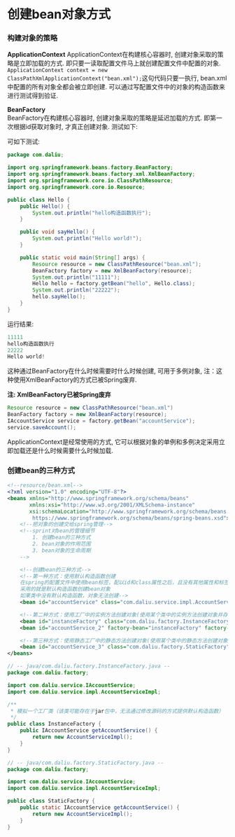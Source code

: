 # 创建bean对象方式

### 构建对象的策略 

**ApplicationContext**
ApplicationContext在构建核心容器时, 创建对象采取的策略是立即加载的方式. 即只要一读取配置文件马上就创建配置文件中配置的对象.  `ApplicationContext context = new ClassPathXmlApplicationContext("bean.xml");`这句代码只要一执行, bean.xml中配置的所有对象全都会被立即创建. 可以通过写配置文件中的对象的构造函数来进行测试得到验证.   

**BeanFactory**    
BeanFactory在构建核心容器时, 创建对象采取的策略是延迟加载的方式.  即第一次根据id获取对象时, 才真正创建对象. 测试如下:  

可如下测试:   

```java
package com.daliu;

import org.springframework.beans.factory.BeanFactory;
import org.springframework.beans.factory.xml.XmlBeanFactory;
import org.springframework.core.io.ClassPathResource;
import org.springframework.core.io.Resource;

public class Hello {
    public Hello() {
        System.out.println("hello构造函数执行");
    }

    public void sayHello() {
        System.out.println("Hello world!");
    }

    public static void main(String[] args) {
        Resource resource = new ClassPathResource("bean.xml");
        BeanFactory factory = new XmlBeanFactory(resource);
        System.out.println("11111");
        Hello hello = factory.getBean("hello", Hello.class);
        System.out.println("22222");
        hello.sayHello();
    }
}
```

运行结果:   

```java
11111
hello构造函数执行
22222
Hello world!
```

这种通过BeanFactory在什么时候需要时什么时候创建, 可用于多例对象, 注：这种使用XmlBeanFactory的方式已被Spring废弃.      

**注: XmlBeanFactory已被Spring废弃**
```java
Resource resource = new ClassPathResource("bean.xml")
BeanFactory factory = new XmlBeanFactory(resource);
IAccountService service = factory.getBean("accountService");
service.saveAccount();
```

ApplicationContext是经常使用的方式, 它可以根据对象的单例和多例决定采用立即加载还是什么时候需要什么时候加载.  

### 创建bean的三种方式

```xml
<!--resource/bean.xml-->
<?xml version="1.0" encoding="UTF-8"?>
<beans xmlns="http://www.springframework.org/schema/beans"
       xmlns:xsi="http://www.w3.org/2001/XMLSchema-instance"
       xsi:schemaLocation="http://www.springframework.org/schema/beans
        https://www.springframework.org/schema/beans/spring-beans.xsd">
    <!--把对象的创建交给spring管理-->
    <!--sprint对bean的管理细节
        1. 创建bean的三种方式
        2. bean对象的作用范围
        3. bean对象的生命周期
    -->

    <!--创建bean的三种方式-->
    <!--第一种方式：使用默认构造函数创建
    在spring的配置文件中使用bean标签，配以id和class属性之后，且没有其他属性和标签时
    采用的就是默认构造函数创建bean对象
    如果类中没有默认构造函数，对象无法创建-->
    <bean id="accountService" class="com.daliu.service.impl.AccountServiceImpl"></bean>

    <!--第二种方式：使用工厂中的实例方法创建对象(使用某个类中的实例方法创建对象并存入spring容器)-->
    <bean id="instanceFactory" class="com.daliu.factory.InstanceFactory"></bean>
    <bean id="accountService_2" factory-bean="instanceFactory" factory-method="getAccountService"></bean>

    <!--第三种方式：使用静态工厂中的静态方法创建对象(使用某个类中的静态方法创建对象并存入spring容器)-->
    <bean id="accountService_3" class="com.daliu.factory.StaticFactory" factory-method="getAccountService"></bean>
</beans>
```

```java
// -- java/com.daliu.factory.InstanceFactory.java --
package com.daliu.factory;

import com.daliu.service.IAccountService;
import com.daliu.service.impl.AccountServiceImpl;

/**
 * 模拟一个工厂类（该类可能存在于jar包中，无法通过修改源码的方式提供默认构造函数）
 */
public class InstanceFactory {
    public IAccountService getAccountService() {
        return new AccountServiceImpl();
    }
}
```
```java
// -- java/com.daliu.factory.StaticFactory.java --
package com.daliu.factory;

import com.daliu.service.IAccountService;
import com.daliu.service.impl.AccountServiceImpl;

public class StaticFactory {
    public static IAccountService getAccountService() {
        return new AccountServiceImpl();
    }
}
```